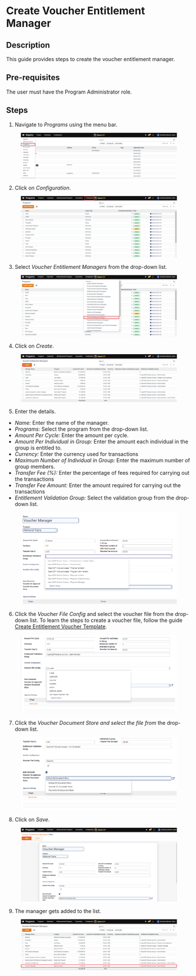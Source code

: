 # Create Voucher Entitlement Manager

## Description

This guide provides steps to create the voucher entitlement manager.

## Pre-requisites

The user must have the Program Administrator role.

## Steps

1. Navigate to _Programs_ using the menu bar.

<figure><img src="../../../.gitbook/assets/conf-entitlement-manager-home.PNG" alt=""><figcaption></figcaption></figure>

2. Click on _Configuration_.

<figure><img src="../../../.gitbook/assets/conf-entitlement-manager-conf.PNG" alt=""><figcaption></figcaption></figure>

3. Select _Voucher Entitlement Managers_ from the drop-down list.

<figure><img src="../../../.gitbook/assets/voucher-conf.PNG" alt=""><figcaption></figcaption></figure>

4. Click on _Create_.

<figure><img src="../../../.gitbook/assets/voucher-create (1).PNG" alt=""><figcaption></figcaption></figure>

5. Enter the details.

* _Name:_ Enter the name of the manager.
* _Programs:_ Select the program from the drop-down list.
* _Amount Per Cycle:_ Enter the amount per cycle.
* _Amount Per Individual in Group:_ Enter the amount each individual in the group is entitled to.
* _Currency:_ Enter the currency used for transactions
* _Maximum Number of Individual in Group:_ Enter the maximum number of group members.
* _Transfer Fee (%):_ Enter the percentage of fees required for carrying out the transactions&#x20;
* _Transfer Fee Amount:_ Enter the amount required for carrying out the transactions&#x20;
* _Entitlement Validation Group:_ Select the validation group from the drop-down list.

<figure><img src="../../../.gitbook/assets/voucher-dropdown.png" alt=""><figcaption></figcaption></figure>

6. Click the _Voucher File Config_ and select the voucher file from the drop-down list. To learn the steps to create a voucher file, follow the guide [Create Entitlement Voucher Template](../create-entitlement-voucher-template.md).&#x20;

<figure><img src="../../../.gitbook/assets/voucher-file-conf.PNG" alt=""><figcaption></figcaption></figure>

7. Click the _Voucher Document Store and select the file from_ the drop-down list.

<figure><img src="../../../.gitbook/assets/voucher-manager-storage.png" alt=""><figcaption></figcaption></figure>

8. Click on _Save_.

<figure><img src="../../../.gitbook/assets/voucher-save (1).PNG" alt=""><figcaption></figcaption></figure>

9. The manager gets added to the list.

<figure><img src="../../../.gitbook/assets/voucher-result.PNG" alt=""><figcaption></figcaption></figure>
